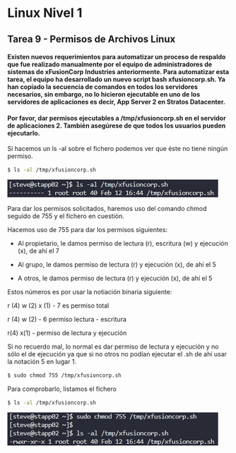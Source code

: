 # Linux Nivel 1

## Tarea 9 - Permisos de Archivos Linux

#### Existen nuevos requerimientos para automatizar un proceso de respaldo que fue realizado manualmente por el equipo de administradores de sistemas de xFusionCorp Industries anteriormente. Para automatizar esta tarea, el equipo ha desarrollado un nuevo script bash xfusioncorp.sh. Ya han copiado la secuencia de comandos en todos los servidores necesarios, sin embargo, no lo hicieron ejecutable en uno de los servidores de aplicaciones es decir, App Server 2 en Stratos Datacenter.

#### Por favor, dar permisos ejecutables a /tmp/xfusioncorp.sh en el servidor de aplicaciones 2. También asegúrese de que todos los usuarios pueden ejecutarlo.

Si hacemos un ls -al sobre el fichero podemos ver que éste no tiene ningún permiso.

```bash
$ ls -al /tmp/xfusioncorp.sh
```

![comando ls](/img/LINUX/LinuxL01/Task09_01_ls_al.png)

Para dar los permisos solicitados, haremos uso del comando chmod seguido de 755 y el fichero en cuestión.

Hacemos uso de 755 para dar los permisos siguientes:

- Al propietario, le damos permiso de lectura (r), escritura (w) y ejecución (x), de ahí el 7

- Al grupo, le damos permiso de lectura (r) y ejecución (x), de ahí el 5

- A otros, le damos permiso de lectura (r) y ejecución (x), de ahí el 5

Estos números es por usar la notiación binaria siguiente:

r (4) w (2) x (1) - 7 es permiso total

r (4) w (2) - 6 permiso lectura - escritura

r(4) x(1) - permiso de lectura y ejecución

Si no recuerdo mal, lo normal es dar permiso de lectura y ejecución y no sólo el de ejecución ya que si no otros no podían ejecutar el .sh de ahí usar la notación 5 en lugar 1.

```bash
$ sudo chmod 755 /tmp/xfusioncorp.sh
```

Para comprobarlo, listamos el fichero

```bash
$ ls -al /tmp/xfusioncorp.sh
```

![comando sudo chmod](/img/LINUX/LinuxL01/Task09_02_sudo_chmod.png)
